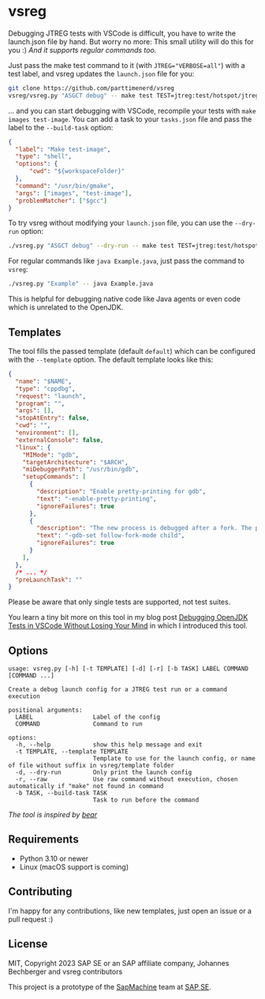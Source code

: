 vsreg
=====

Debugging JTREG tests with VSCode is difficult, you have to write the launch.json file by hand.
But worry no more: This small utility will do this for you :) _And it supports regular commands too._

Just pass the make test command to it (with `JTREG="VERBOSE=all"`) with a test label,
and vsreg updates the `launch.json` file for you:

```sh
git clone https://github.com/parttimenerd/vsreg
vsreg/vsreg.py "ASGCT debug" -- make test TEST=jtreg:test/hotspot/jtreg/serviceability/AsyncGetCallTrace JTREG="VERBOSE=all"
```

... and you can start debugging with VSCode, recompile your tests with `make images test-image`.
You can add a task to your `tasks.json` file and pass the label to the `--build-task` option:

```json
{
  "label": "Make test-image",
  "type": "shell",
  "options": {
      "cwd": "${workspaceFolder}"
  },
  "command": "/usr/bin/gmake",
  "args": ["images", "test-image"],
  "problemMatcher": ["$gcc"]
}
```

To try vsreg without modifying your `launch.json` file, you can use the `--dry-run` option:

```sh
./vsreg.py "ASGCT debug" --dry-run -- make test TEST=jtreg:test/hotspot/jtreg/serviceability/AsyncGetCallTrace JTREG="VERBOSE=all"
```

For regular commands like `java Example.java`, just pass the command to `vsreg`:

```sh
./vsreg.py "Example" -- java Example.java
```

This is helpful for debugging native code like Java agents or even code which is unrelated to the OpenJDK.

## Templates

The tool fills the passed template (default `default`) which can be configured with the `--template` option.
The default template looks like this:

```json
{
  "name": "$NAME",
  "type": "cppdbg",
  "request": "launch",
  "program": "",
  "args": [],
  "stopAtEntry": false,
  "cwd": "",
  "environment": [],
  "externalConsole": false,
  "linux": {
    "MIMode": "gdb",
    "targetArchitecture": "$ARCH",
    "miDebuggerPath": "/usr/bin/gdb",
    "setupCommands": [
      {
        "description": "Enable pretty-printing for gdb",
        "text": "-enable-pretty-printing",
        "ignoreFailures": true
      },
      {
        "description": "The new process is debugged after a fork. The parent process runs unimpeded.",
        "text": "-gdb-set follow-fork-mode child",
        "ignoreFailures": true
      }
    ],
  },
  /* ... */
  "preLaunchTask": ""
}
```

Please be aware that only single tests are supported, not test suites.

You learn a tiny bit more on this tool in my blog post
[Debugging OpenJDK Tests in VSCode Without Losing Your Mind](https://mostlynerdless.de/blog/2023/06/21/debugging-openjdk-tests-in-vscode-without-losing-your-mind/)
in which I introduced this tool.

Options
-------
```shell
usage: vsreg.py [-h] [-t TEMPLATE] [-d] [-r] [-b TASK] LABEL COMMAND [COMMAND ...]

Create a debug launch config for a JTREG test run or a command execution

positional arguments:
  LABEL                 Label of the config
  COMMAND               Command to run

options:
  -h, --help            show this help message and exit
  -t TEMPLATE, --template TEMPLATE
                        Template to use for the launch config, or name of file without suffix in vsreg/template folder
  -d, --dry-run         Only print the launch config
  -r, --raw             Use raw command without execution, chosen automatically if "make" not found in command
  -b TASK, --build-task TASK
                        Task to run before the command
```

*The tool is inspired by [bear](https://github.com/rizsotto/Bear)*

Requirements
------------
- Python 3.10 or newer
- Linux (macOS support is coming)

Contributing
------------
I'm happy for any contributions, like new templates, just open an issue or a pull request :)


License
-------
MIT, Copyright 2023 SAP SE or an SAP affiliate company, Johannes Bechberger and vsreg contributors

This project is a prototype of the [SapMachine](https://sapmachine.io) team at [SAP SE](https://sap.com).